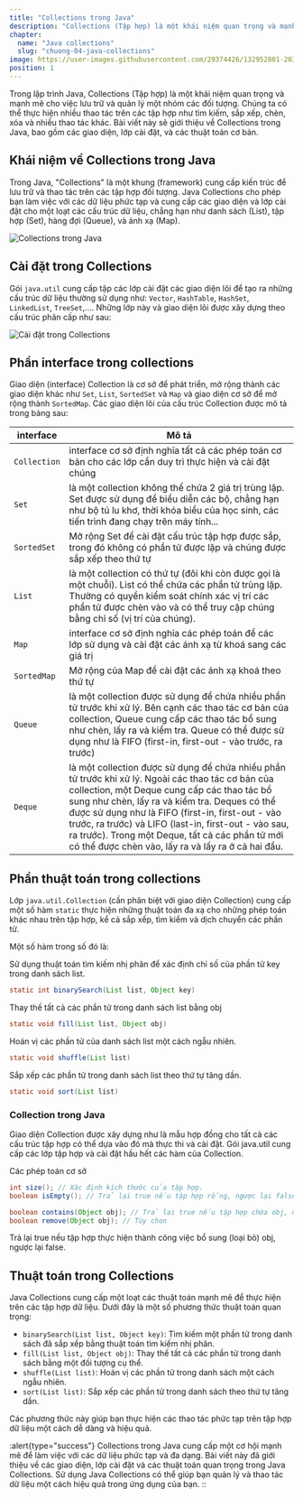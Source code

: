 ```yaml
---
title: "Collections trong Java"
description: "Collections (Tập hợp) là một khái niệm quan trọng và mạnh mẽ cho việc lưu trữ và quản lý một nhóm các đối tượng. Chúng ta có thể thực hiện nhiều thao tác trên các tập hợp như tìm kiếm, sắp xếp, chèn, xóa và nhiều thao tác khác. Bài viết này sẽ giới thiệu về Collections trong Java, bao gồm các giao diện, lớp cài đặt, và các thuật toán cơ bản"
chapter:
  name: "Java collections"
  slug: "chuong-04-java-collections"
image: https://user-images.githubusercontent.com/29374426/132952801-20345632-c056-4c52-9603-9970fa3988b5.png
position: 1
---
```


Trong lập trình Java, Collections (Tập hợp) là một khái niệm quan trọng và mạnh mẽ cho việc lưu trữ và quản lý một nhóm các đối tượng. Chúng ta có thể thực hiện nhiều thao tác trên các tập hợp như tìm kiếm, sắp xếp, chèn, xóa và nhiều thao tác khác. Bài viết này sẽ giới thiệu về Collections trong Java, bao gồm các giao diện, lớp cài đặt, và các thuật toán cơ bản.

## Khái niệm về Collections trong Java

Trong Java, "Collections" là một khung (framework) cung cấp kiến trúc để lưu trữ và thao tác trên các tập hợp đối tượng. Java Collections cho phép bạn làm việc với các dữ liệu phức tạp và cung cấp các giao diện và lớp cài đặt cho một loạt các cấu trúc dữ liệu, chẳng hạn như danh sách (List), tập hợp (Set), hàng đợi (Queue), và ánh xạ (Map).

![Collections trong Java](https://user-images.githubusercontent.com/29374426/132952801-20345632-c056-4c52-9603-9970fa3988b5.png)

## Cài đặt trong Collections

Gói `java.util` cung cấp tập các lớp cài đặt các giao diện lõi để tạo ra những cấu trúc dữ liệu thường sử dụng như: `Vector`, `HashTable`, `HashSet`, `LinkedList`, `TreeSet`,.... Những lớp này và giao diện lõi được xây dựng theo cấu trúc phân cấp như sau:

![Cài đặt trong Collections](https://user-images.githubusercontent.com/29374426/132952809-7b363990-dfe2-42aa-800b-456035b1fd26.png)

## Phần interface trong collections

Giao diện (interface) Collection là cơ sở để phát triển, mở rộng thành các giao diện khác như `Set`, `List`, `SortedSet` và `Map` và giao diện cơ sở để mở rộng thành `SortedMap`. Các giao diện lõi của cấu trúc Collection được mô tả trong bảng sau:

| interface    | Mô tả                                                                                                                                                                                                                                                                                                                                                                                                                   |
| ------------ | ----------------------------------------------------------------------------------------------------------------------------------------------------------------------------------------------------------------------------------------------------------------------------------------------------------------------------------------------------------------------------------------------------------------------- |
| `Collection` | interface cơ sở định nghĩa tất cả các phép toán cơ bản cho các lớp cần duy trì thực hiện và cài đặt chúng                                                                                                                                                                                                                                                                                                               |
| `Set`        | là một collection không thể chứa 2 giá trị trùng lặp. Set được sử dụng để biểu diễn các bộ, chẳng hạn như bộ tú lu khơ, thời khóa biểu của học sinh, các tiến trình đang chạy trên máy tính...                                                                                                                                                                                                                          |
| `SortedSet`  | Mở rộng Set để cài đặt cấu trúc tập hợp được sắp, trong đó không có phần tử được lặp và chúng được sắp xếp theo thứ tự                                                                                                                                                                                                                                                                                                  |
| `List`       | là một collection có thứ tự (đôi khi còn được gọi là một chuỗi). List có thể chứa các phần tử trùng lặp. Thường có quyền kiểm soát chính xác vị trí các phần tử được chèn vào và có thể truy cập chúng bằng chỉ số (vị trí của chúng).                                                                                                                                                                                  |
| `Map`        | interface cơ sở định nghĩa các phép toán để các lớp sử dụng và cài đặt các ánh xạ từ khoá sang các giá trị                                                                                                                                                                                                                                                                                                              |
| `SortedMap`  | Mở rộng của Map để cài đặt các ánh xạ khoá theo thứ tự                                                                                                                                                                                                                                                                                                                                                                  |
| `Queue`      | là một collection được sử dụng để chứa nhiều phần tử trước khi xử lý. Bên cạnh các thao tác cơ bản của collection, Queue cung cấp các thao tác bổ sung như chèn, lấy ra và kiểm tra. Queue có thể được sử dụng như là FIFO (first-in, first-out - vào trước, ra trước)                                                                                                                                                  |
| `Deque`      | là một collection được sử dụng để chứa nhiều phần tử trước khi xử lý. Ngoài các thao tác cơ bản của collection, một Deque cung cấp các thao tác bổ sung như chèn, lấy ra và kiểm tra. Deques có thể được sử dụng như là FIFO (first-in, first-out - vào trước, ra trước) và LIFO (last-in, first-out - vào sau, ra trước). Trong một Deque, tất cả các phần tử mới có thể được chèn vào, lấy ra và lấy ra ở cả hai đầu. |

## Phần thuật toán trong collections

Lớp `java.util.Collection` (cần phân biệt với giao diện Collection) cung cấp một số hàm `static` thực hiện những thuật toán đa xạ cho những phép toán khác nhau trên tập hợp, kể cả sắp xếp, tìm kiểm và dịch chuyển các phần tử.

Một số hàm trong số đó là:

Sử dụng thuật toán tìm kiếm nhị phân để xác định chỉ số của phần tử key trong danh sách list.

```java
static int binarySearch(List list, Object key)
```

Thay thế tất cả các phần tử trong danh sách list bằng obj

```java
static void fill(List list, Object obj)
```

Hoán vị các phần tử của danh sách list một cách ngẫu nhiên.

```java
static void shuffle(List list)
```

Sắp xếp các phần tử trong danh sách list theo thứ tự tăng dần.

```java
static void sort(List list)
```

### Collection trong Java

Giao diện Collection được xây dựng như là mẫu hợp đồng cho tất cả các cấu trúc tập hợp có thể dựa vào đó mà thực thi và cài đặt. Gói java.util cung cấp các lớp tập hợp và cài đặt hầu hết các hàm của Collection.

Các phép toán cơ sở

```java
int size(); // Xác định kích thước của tập hợp.
boolean isEmpty(); // Trả lại true nếu tập hợp rỗng, ngược lại false.

boolean contains(Object obj); // Trả lại true nếu tập hợp chứa obj, ngược lại false. boolean add(Object obj);	// Tùy chọn
boolean remove(Object obj); // Tùy chọn
```

Trả lại true nếu tập hợp thực hiện thành công việc bổ sung (loại bỏ) obj, ngược lại false.

## Thuật toán trong Collections

Java Collections cung cấp một loạt các thuật toán mạnh mẽ để thực hiện trên các tập hợp dữ liệu. Dưới đây là một số phương thức thuật toán quan trọng:

- `binarySearch(List list, Object key)`: Tìm kiếm một phần tử trong danh sách đã sắp xếp bằng thuật toán tìm kiếm nhị phân.
- `fill(List list, Object obj)`: Thay thế tất cả các phần tử trong danh sách bằng một đối tượng cụ thể.
- `shuffle(List list)`: Hoán vị các phần tử trong danh sách một cách ngẫu nhiên.
- `sort(List list)`: Sắp xếp các phần tử trong danh sách theo thứ tự tăng dần.

Các phương thức này giúp bạn thực hiện các thao tác phức tạp trên tập hợp dữ liệu một cách dễ dàng và hiệu quả.

:alert{type="success"}
Collections trong Java cung cấp một cơ hội mạnh mẽ để làm việc với các dữ liệu phức tạp và đa dạng. Bài viết này đã giới thiệu về các giao diện, lớp cài đặt và các thuật toán quan trọng trong Java Collections. Sử dụng Java Collections có thể giúp bạn quản lý và thao tác dữ liệu một cách hiệu quả trong ứng dụng của bạn.
::
